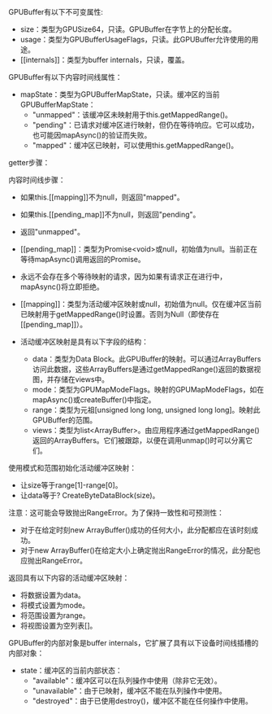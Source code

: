 GPUBuffer有以下不可变属性:

- size：类型为GPUSize64，只读。GPUBuffer在字节上的分配长度。
- usage：类型为GPUBufferUsageFlags，只读。此GPUBuffer允许使用的用途。
- [[internals]]：类型为buffer internals，只读，覆盖。

GPUBuffer有以下内容时间线属性：

- mapState：类型为GPUBufferMapState，只读。缓冲区的当前GPUBufferMapState：
    - "unmapped"：该缓冲区未映射用于this.getMappedRange()。
    - "pending"：已请求对缓冲区进行映射，但仍在等待响应。它可以成功，也可能因mapAsync()的验证而失败。
    - "mapped"：缓冲区已映射，可以使用this.getMappedRange()。

getter步骤：

内容时间线步骤：

- 如果this.[[mapping]]不为null，则返回"mapped"。
- 如果this.[[pending_map]]不为null，则返回"pending"。
- 返回"unmapped"。

- [[pending_map]]：类型为Promise&lt;void&gt;或null，初始值为null。当前正在等待mapAsync()调用返回的Promise。
- 永远不会存在多个等待映射的请求，因为如果有请求正在进行中，mapAsync()将立即拒绝。
- [[mapping]]：类型为活动缓冲区映射或null，初始值为null。仅在缓冲区当前已映射用于getMappedRange()时设置。否则为Null（即使存在[[pending_map]]）。
- 活动缓冲区映射是具有以下字段的结构：
    * data：类型为Data Block。此GPUBuffer的映射。可以通过ArrayBuffers访问此数据，这些ArrayBuffers是通过getMappedRange()返回的数据视图，并存储在views中。
    * mode：类型为GPUMapModeFlags。映射的GPUMapModeFlags，如在mapAsync()或createBuffer()中指定。
    * range：类型为元祖[unsigned long long, unsigned long long]。映射此GPUBuffer的范围。
    * views：类型为list&lt;ArrayBuffer&gt;。由应用程序通过getMappedRange()返回的ArrayBuffers。它们被跟踪，以便在调用unmap()时可以分离它们。

使用模式和范围初始化活动缓冲区映射：

- 让size等于range[1]-range[0]。
- 让data等于? CreateByteDataBlock(size)。

注意：这可能会导致抛出RangeError。为了保持一致性和可预测性：

- 对于在给定时刻new ArrayBuffer()成功的任何大小，此分配都应在该时刻成功。
- 对于new ArrayBuffer()在给定大小上确定抛出RangeError的情况，此分配也应抛出RangeError。

返回具有以下内容的活动缓冲区映射：

- 将数据设置为data。
- 将模式设置为mode。
- 将范围设置为range。
- 将视图设置为空列表[]。

GPUBuffer的内部对象是buffer internals，它扩展了具有以下设备时间线插槽的内部对象：

- state：缓冲区的当前内部状态：
    - "available"：缓冲区可以在队列操作中使用（除非它无效）。
    - "unavailable"：由于已映射，缓冲区不能在队列操作中使用。
    - "destroyed"：由于已使用destroy()，缓冲区不能在任何操作中使用。
